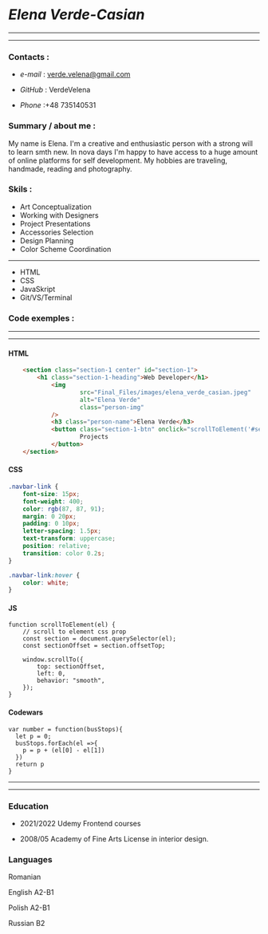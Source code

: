 <!-- # CV -->

# _Elena Verde-Casian_

---

---

### **Contacts :**

- _e-mail_ : verde.velena@gmail.com

- _GitHub_ : VerdeVelena

- _Phone_ :+48 735140531

### **Summary / about me :**

My name is Elena. I'm a creative and enthusiastic person with a strong will to learn smth new.
In nova days I'm happy to have access to a huge amount of online platforms for self development.
My hobbies are traveling, handmade, reading and photography.

### **Skils :**

- Art Conceptualization
- Working with Designers
- Project Presentations
- Accessories Selection
- Design Planning
- Color Scheme Coordination

---

- HTML
- CSS
- JavaSkript
- Git/VS/Terminal

### **Code exemples :**

---

---

#### HTML

```HTML
	<section class="section-1 center" id="section-1">
		<h1 class="section-1-heading">Web Developer</h1>
			<img
					src="Final_Files/images/elena_verde_casian.jpeg"
					alt="Elena Verde"
					class="person-img"
			/>
			<h3 class="person-name">Elena Verde</h3>
			<button class="section-1-btn" onclick="scrollToElement('#section-3')">
					Projects
			</button>
	</section>

```

#### CSS

```CSS
.navbar-link {
	font-size: 15px;
	font-weight: 400;
	color: rgb(87, 87, 91);
	margin: 0 20px;
	padding: 0 10px;
	letter-spacing: 1.5px;
	text-transform: uppercase;
	position: relative;
	transition: color 0.2s;
}

.navbar-link:hover {
	color: white;
}


```

#### JS

```JS
function scrollToElement(el) {
	// scroll to element css prop
	const section = document.querySelector(el);
	const sectionOffset = section.offsetTop;

	window.scrollTo({
		top: sectionOffset,
		left: 0,
		behavior: "smooth",
	});
}
```

#### Codewars

```JS
var number = function(busStops){
  let p = 0;
  busStops.forEach(el =>{
    p = p + (el[0] - el[1])
  })
  return p
}

```

---

---

### **Education**

- 2021/2022 Udemy Frontend courses

- 2008/05 Academy of Fine Arts
  License in interior design.

### **Languages**

Romanian

English A2-B1

Polish A2-B1

Russian B2
